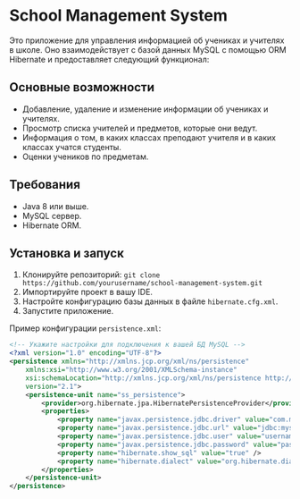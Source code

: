 # School Management System

Это приложение для управления информацией об учениках и учителях в школе. Оно взаимодействует с базой данных MySQL с помощью ORM Hibernate и предоставляет следующий функционал:

## Основные возможности

- Добавление, удаление и изменение информации об учениках и учителях.
- Просмотр списка учителей и предметов, которые они ведут.
- Информация о том, в каких классах преподают учителя и в каких классах учатся студенты.
- Оценки учеников по предметам.

## Требования

- Java 8 или выше.
- MySQL сервер.
- Hibernate ORM.

## Установка и запуск

1. Клонируйте репозиторий: `git clone https://github.com/yourusername/school-management-system.git`
2. Импортируйте проект в вашу IDE.
3. Настройте конфигурацию базы данных в файле `hibernate.cfg.xml`.
4. Запустите приложение.

Пример конфигурации `persistence.xml`:

```xml
<!-- Укажите настройки для подключения к вашей БД MySQL -->
<?xml version="1.0" encoding="UTF-8"?>
<persistence xmlns="http://xmlns.jcp.org/xml/ns/persistence"
    xmlns:xsi="http://www.w3.org/2001/XMLSchema-instance"
    xsi:schemaLocation="http://xmlns.jcp.org/xml/ns/persistence http://xmlns.jcp.org/xml/ns/persistence/persistence_2_1.xsd"
    version="2.1">
    <persistence-unit name="ss_persistence">
        <provider>org.hibernate.jpa.HibernatePersistenceProvider</provider>
        <properties>
            <property name="javax.persistence.jdbc.driver" value="com.mysql.cj.jdbc.Driver" />
            <property name="javax.persistence.jdbc.url" value="jdbc:mysql://localhost:3306/schoolbase" />
            <property name="javax.persistence.jdbc.user" value="username" />
            <property name="javax.persistence.jdbc.password" value="password" />
            <property name="hibernate.show_sql" value="true" />
            <property name="hibernate.dialect" value="org.hibernate.dialect.MySQLDialect" />
        </properties>
    </persistence-unit>
</persistence>
```

